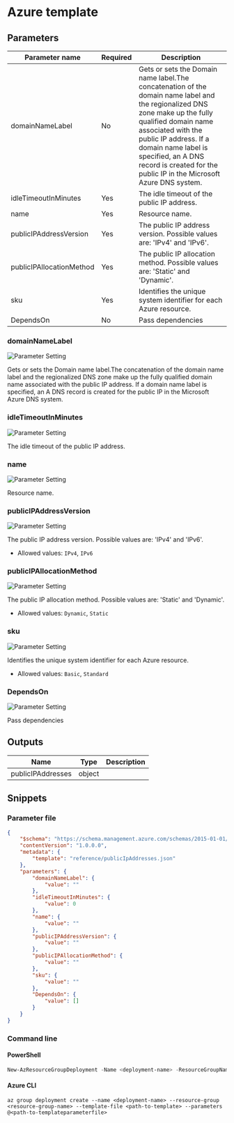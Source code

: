 # Azure template

## Parameters

Parameter name | Required | Description
-------------- | -------- | -----------
domainNameLabel | No       | Gets or sets the Domain name label.The concatenation of the domain name label and the regionalized DNS zone make up the fully qualified domain name associated with the public IP address. If a domain name label is specified, an A DNS record is created for the public IP in the Microsoft Azure DNS system.
idleTimeoutInMinutes | Yes      | The idle timeout of the public IP address.
name           | Yes      | Resource name.
publicIPAddressVersion | Yes      | The public IP address version. Possible values are: 'IPv4' and 'IPv6'.
publicIPAllocationMethod | Yes      | The public IP allocation method. Possible values are: 'Static' and 'Dynamic'.
sku            | Yes      | Identifies the unique system identifier for each Azure resource.
DependsOn      | No       | Pass dependencies

### domainNameLabel

![Parameter Setting](https://img.shields.io/badge/parameter-optional-green?style=flat-square)

Gets or sets the Domain name label.The concatenation of the domain name label and the regionalized DNS zone make up the fully qualified domain name associated with the public IP address. If a domain name label is specified, an A DNS record is created for the public IP in the Microsoft Azure DNS system.

### idleTimeoutInMinutes

![Parameter Setting](https://img.shields.io/badge/parameter-required-orange?style=flat-square)

The idle timeout of the public IP address.

### name

![Parameter Setting](https://img.shields.io/badge/parameter-required-orange?style=flat-square)

Resource name.

### publicIPAddressVersion

![Parameter Setting](https://img.shields.io/badge/parameter-required-orange?style=flat-square)

The public IP address version. Possible values are: 'IPv4' and 'IPv6'.

- Allowed values: `IPv4`, `IPv6`

### publicIPAllocationMethod

![Parameter Setting](https://img.shields.io/badge/parameter-required-orange?style=flat-square)

The public IP allocation method. Possible values are: 'Static' and 'Dynamic'.

- Allowed values: `Dynamic`, `Static`

### sku

![Parameter Setting](https://img.shields.io/badge/parameter-required-orange?style=flat-square)

Identifies the unique system identifier for each Azure resource.

- Allowed values: `Basic`, `Standard`

### DependsOn

![Parameter Setting](https://img.shields.io/badge/parameter-optional-green?style=flat-square)

Pass dependencies

## Outputs

Name | Type | Description
---- | ---- | -----------
publicIPAddresses | object |

## Snippets

### Parameter file

```json
{
    "$schema": "https://schema.management.azure.com/schemas/2015-01-01/deploymentParameters.json#",
    "contentVersion": "1.0.0.0",
    "metadata": {
        "template": "reference/publicIpAddresses.json"
    },
    "parameters": {
        "domainNameLabel": {
            "value": ""
        },
        "idleTimeoutInMinutes": {
            "value": 0
        },
        "name": {
            "value": ""
        },
        "publicIPAddressVersion": {
            "value": ""
        },
        "publicIPAllocationMethod": {
            "value": ""
        },
        "sku": {
            "value": ""
        },
        "DependsOn": {
            "value": []
        }
    }
}
```

### Command line

#### PowerShell

```powershell
New-AzResourceGroupDeployment -Name <deployment-name> -ResourceGroupName <resource-group-name> -TemplateFile <path-to-template> -TemplateParameterFile <path-to-templateparameter>
```

#### Azure CLI

```text
az group deployment create --name <deployment-name> --resource-group <resource-group-name> --template-file <path-to-template> --parameters @<path-to-templateparameterfile>
```

